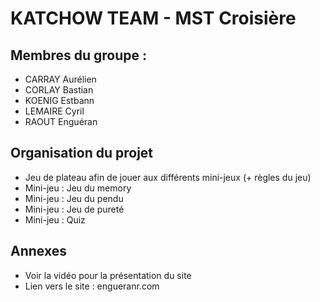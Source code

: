 # KATCHOW TEAM - MST Croisière

## Membres du groupe :
- CARRAY Aurélien
- CORLAY Bastian
- KOENIG Estbann
- LEMAIRE Cyril
- RAOUT Enguéran

## Organisation du projet 
- Jeu de plateau afin de jouer aux différents mini-jeux (+ règles du jeu)
- Mini-jeu : Jeu du memory
- Mini-jeu : Jeu du pendu
- Mini-jeu : Jeu de pureté
- Mini-jeu : Quiz

## Annexes
* Voir la vidéo pour la présentation du site
* Lien vers le site : engueranr.com
